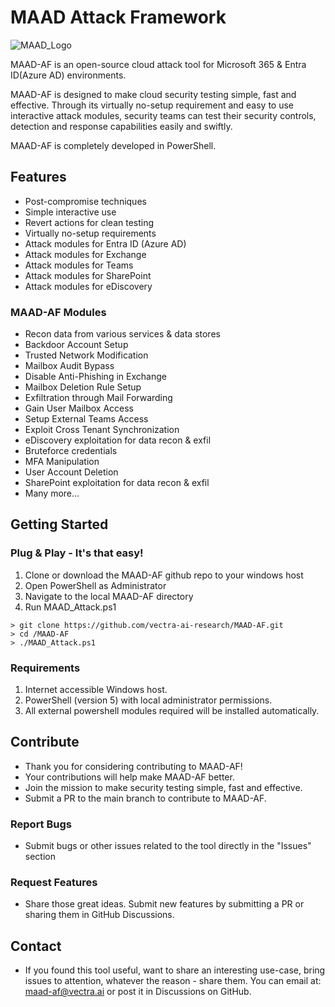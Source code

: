 # MAAD Attack Framework
![MAAD_Logo](images/MAAD_AF.png)                                                                     
        
MAAD-AF is an open-source cloud attack tool for Microsoft 365 & Entra ID(Azure AD) environments.

MAAD-AF is designed to make cloud security testing simple, fast and effective. Through its virtually no-setup requirement and easy to use interactive attack modules, security teams can test their security controls, detection and response capabilities easily and swiftly. 

MAAD-AF is completely developed in PowerShell.

## Features
- Post-compromise techniques
- Simple interactive use
- Revert actions for clean testing
- Virtually no-setup requirements
- Attack modules for Entra ID (Azure AD)
- Attack modules for Exchange
- Attack modules for Teams
- Attack modules for SharePoint
- Attack modules for eDiscovery

### MAAD-AF Modules
- Recon data from various services & data stores
- Backdoor Account Setup
- Trusted Network Modification
- Mailbox Audit Bypass
- Disable Anti-Phishing in Exchange
- Mailbox Deletion Rule Setup
- Exfiltration through Mail Forwarding
- Gain User Mailbox Access
- Setup External Teams Access
- Exploit Cross Tenant Synchronization 
- eDiscovery exploitation for data recon & exfil
- Bruteforce credentials
- MFA Manipulation
- User Account Deletion
- SharePoint exploitation for data recon & exfil
- Many more...

## Getting Started
### Plug & Play - It's that easy!
 1. Clone or download the MAAD-AF github repo to your windows host
 2. Open PowerShell as Administrator 
 3. Navigate to the local MAAD-AF directory 
 4. Run MAAD_Attack.ps1 
```
> git clone https://github.com/vectra-ai-research/MAAD-AF.git
> cd /MAAD-AF
> ./MAAD_Attack.ps1
```

### Requirements
1. Internet accessible Windows host.
2. PowerShell (version 5) with local administrator permissions.
3. All external powershell modules required will be installed automatically.

## Contribute
 - Thank you for considering contributing to MAAD-AF!  
 - Your contributions will help make MAAD-AF better.
 - Join the mission to make security testing simple, fast and effective.
 - Submit a PR to the main branch to contribute to MAAD-AF.

### Report Bugs
 - Submit bugs or other issues related to the tool directly in the "Issues" section

### Request Features
 - Share those great ideas. Submit new features by submitting a PR or sharing them in GitHub Discussions. 

## Contact
- If you found this tool useful, want to share an interesting use-case, bring issues to attention, whatever the reason - share them. You can email at: maad-af@vectra.ai or post it in Discussions on GitHub.

